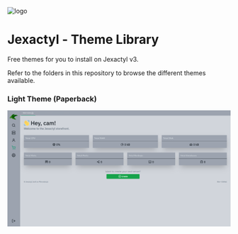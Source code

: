 ![logo](https://cdn.discordapp.com/attachments/1012411945141424218/1012430446556090468/JexactylBannerBasic.jpg)

# Jexactyl - Theme Library

Free themes for you to install on Jexactyl v3.

Refer to the folders in this repository to browse the different themes available.

### Light Theme (Paperback)
![light](https://raw.githubusercontent.com/Jexactyl/themes/main/light/screenshots/store.png)
